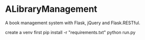 # ALibraryManagement
A book management system with Flask, jQuery and Flask.RESTful.

create a venv first
pip install -r "requirements.txt"
python run.py
